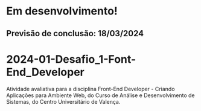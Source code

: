 # Em desenvolvimento!

## Previsão de conclusão: 18/03/2024

# 2024-01-Desafio_1-Font-End_Developer
Atividade avaliativa para a disciplina Front-End Developer - Criando Aplicações para Ambiente Web, do Curso de Análise e Desenvolvimento de Sistemas, do Centro Universitário de Valença.
